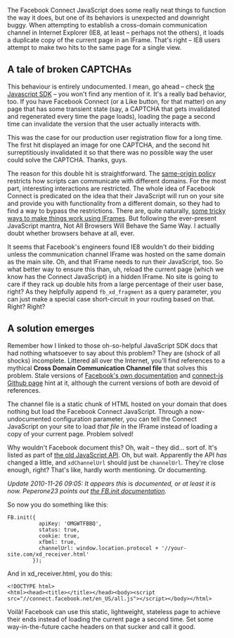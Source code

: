The Facebook Connect JavaScript does some really neat things to
function the way it does, but one of its behaviors is unexpected and
downright buggy. When attempting to establish a cross-domain
communication channel in Internet Explorer (IE8, at least &ndash;
perhaps not the others), it loads a duplicate copy of the current page
in an IFrame. That's right &ndash; IE8 users attempt to make two hits
to the same page for a single view.

## A tale of broken CAPTCHAs

This behaviour is entirely undocumented. I mean, go ahead &ndash; check
<a href='http://developers.facebook.com/docs/reference/javascript/' rel='nofollow'>the Javascript SDK</a>
&ndash; you won't find any mention of it. It's a really bad
behavior, too. If you have Facebook Connect (or a Like button, for
that matter) on any page that has some transient state (say, a CAPTCHA
that gets invalidated and regenerated every time the page loads),
loading the page a second time can invalidate the version that the
user actually interacts with.

This was the case for our production user registration flow for a long
time. The first hit displayed an image for one CAPTCHA, and the second
hit surreptitiously invalidated it so that there was no possible way
the user could solve the CAPTCHA. Thanks, guys.

The reason for this double hit is straightforward. The [same-origin policy](http://www.w3.org/Security/wiki/Same_Origin_Policy) 
restricts how scripts can communicate with different
domains. For the most part, interesting interactions are
restricted. The whole idea of Facebook Connect is predicated on the
idea that their JavaScript will run on your site and provide you with
functionality from a different domain, so they had to find a way to
bypass the restrictions. There are, quite naturally,
[some tricky ways to make things work using IFrames](http://softwareas.com/cross-domain-communication-with-iframes). But
following the ever-present JavaScript mantra, Not All Browsers Will
Behave the Same Way. I actually doubt whether browsers behave at all,
ever.

It seems that Facebook's engineers found IE8 wouldn't do their bidding
unless the communication channel IFrame was hosted on the same domain
as the main site. Oh, and that IFrame needs to run their JavaScript,
too. So what better way to ensure this than, uh, reload the current
page (which we know has the Connect JavaScript) in a hidden
IFrame. No site is going to care if they rack up double hits from a
large percentage of their user base, right? As they helpfully append
`fb_xd_fragment` as a query parameter, you can just make a special
case short-circuit in your routing based on that. Right? Right?

## A solution emerges

Remember how I linked to those oh-so-helpful JavaScript SDK docs that
had nothing whatsoever to say about this problem? They are (shock of
all shocks) incomplete. Littered all over the Internet, you'll find
references to a mythical **Cross Domain Communication Channel file**
that solves this
problem. Stale versions of [Facebook's own documentation](http://developers.facebook.com/search?q=Cross_Domain_Communication_Channel)
and
[connect-js Github page](https://github.com/facebook/connect-js/wiki/custom-channel-url)
hint at it, although the current versions of both are devoid of references.

The channel file is a static chunk of HTML hosted on your domain that
does nothing but load the Facebook Connect JavaScript. Through a
now-undocumented configuration parameter, you can tell the Connect
JavaScript on your site to load *that file* in the IFrame instead of
loading a copy of your current page. Problem solved!

Why wouldn't Facebook document this? Oh, wait &ndash; they did... sort
of. It's listed as part of
<a href='http://developers.facebook.com/docs/reference/oldjavascript/FB.Facebook.init' rel='nofollow'>the old JavaScript API</a>.
Oh, but wait. Apparently the API *has* changed a little, and
`xdChannelUrl` should just be `channelUrl`. They're close enough,
right? That's like, hardly worth mentioning. Or documenting.

*Update 2010-11-26 09:05: It appears this* is
*documented, or at least it is now. Peperone23 points out [the FB.init documentation](http://developers.facebook.com/docs/reference/javascript/FB.init).*

So now you do something like this:

    FB.init({
              apiKey: 'OMGWTFBBQ',
              status: true,
              cookie: true,
              xfbml: true,
              channelUrl: window.location.protocol + '//your-site.com/xd_receiver.html'
            });
        
And in xd_receiver.html, you do this:

    <!DOCTYPE html> 
    <html><head><title></title></head><body><script src="//connect.facebook.net/en_US/all.js"></script></body></html> 

Voil&agrave;! Facebook can use this static, lightweight, stateless
page to achieve their ends instead of loading the current page a
second time. Set some way-in-the-future cache headers on that sucker
and call it good.

